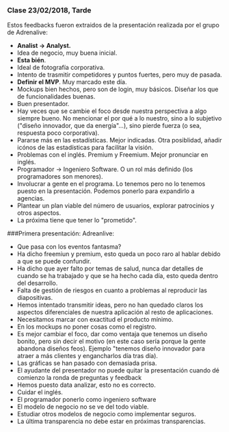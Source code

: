 ### Clase 23/02/2018, Tarde
Estos feedbacks fueron extraidos de la presentación realizada por el grupo de Adrenalive:

* **Analist -> Analyst.**
* Idea de negocio, muy buena inicial.
* **Esta bién**.
* Ideal de fotografía corporativa.
* Intento de trasmitir competidores y puntos fuertes, pero muy de pasada.
* **Definir el MVP**. Muy marcado este día.
* Mockups bien hechos, pero son de login, muy básicos. Diseñar los que de funcionalidades buenas.
* Buen presentador. 
* Hay veces que se cambie el foco desde nuestra perspectiva a algo siempre bueno. No mencionar el por qué a lo nuestro, sino a lo subjetivo ("diseño innovador, que da energía"...), sino pierde fuerza (o sea, respuesta poco corporativa).
* Pararse más en las estadísticas. Mejor indicadas. Otra posiblidad, añadir icónos de las estadísticas para facilitar la visión.
* Problemas con el inglés. Premium y Freemium. Mejor pronunciar en inglés.
* Programador -> Ingeniero Software. O un rol más definido (los programadores son menores).
* Involucrar a gente en el programa. Lo tenemos pero no lo tenemos puesto en la presentación. Podemos ponerlo para expandirlo a agencias.
* Plantear un plan viable del número de usuarios, explorar patrocinios y otros aspectos.
* La próxima tiene que tener lo "prometido".

###Primera presentación: Adreanlive:

* Que pasa con los eventos fantasma?
* Ha dicho freemiun y premium, esto queda un poco raro al hablar debido a que se puede confundir.
* Ha dicho que ayer falto por temas de salud, nunca dar detalles de cuando se ha trabajado y que se ha hecho cada día, esto queda dentro del desarrollo.
* Falta de gestión de riesgos en cuanto a problemas al reproducir las diapositivas.
* Hemos intentado transmitir ideas, pero no han quedado claros los aspectos diferenciales de nuestra aplicación al resto de aplicaciones.
* Necesitamos marcar con exactitud el producto mínimo.
* En los mockups no poner cosas como el registro.
* Es mejor cambiar el foco, dar como ventaja que tenemos un diseño bonito, pero sin decir el motivo (en este caso sería porque la gente abandona diseños feos). Ejemplo "tenemos diseño innovador para atraer 			a más clientes y engancharlos día tras día).
* Las gráficas se han pasado con demasiada prisa.
* El ayudante del presentador no puede quitar la presentación cuando dé comienzo la ronda de preguntas y feedback
* Hemos puesto data analizar, esto no es correcto.
* Cuidar el inglés.
* El programador ponerlo como ingeniero software
* El modelo de negocio no se ve del todo viable.
* Estudiar otros modelos de negocio como implementar seguros.
* La última transparencia no debe estar en próximas transparencias.